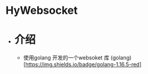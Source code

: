 # HyWebsocket
- # 介绍
  - 使用golang 开发的一个websoket 库
  (golang)[https://img.shields.io/badge/golang-1.16.5-red]
   


